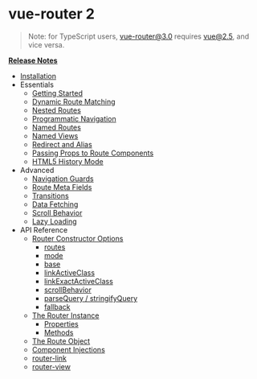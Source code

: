 # vue-router 2

> Note: for TypeScript users, vue-router@3.0 requires vue@2.5, and vice versa.

**[Release Notes](https://github.com/vuejs/vue-router/releases)**

- [Installation](installation.md)
- Essentials
  - [Getting Started](essentials/getting-started.md)
  - [Dynamic Route Matching](essentials/dynamic-matching.md)
  - [Nested Routes](essentials/nested-routes.md)
  - [Programmatic Navigation](essentials/navigation.md)
  - [Named Routes](essentials/named-routes.md)
  - [Named Views](essentials/named-views.md)
  - [Redirect and Alias](essentials/redirect-and-alias.md)
  - [Passing Props to Route Components](essentials/passing-props.md)
  - [HTML5 History Mode](essentials/history-mode.md)
- Advanced
  - [Navigation Guards](advanced/navigation-guards.md)
  - [Route Meta Fields](advanced/meta.md)
  - [Transitions](advanced/transitions.md)
  - [Data Fetching](advanced/data-fetching.md)
  - [Scroll Behavior](advanced/scroll-behavior.md)
  - [Lazy Loading](advanced/lazy-loading.md)
- API Reference
  - [Router Constructor Options](api/options.md)
    - [routes](api/options.md#routes)
    - [mode](api/options.md#mode)
    - [base](api/options.md#base)
    - [linkActiveClass](api/options.md#linkactiveclass)
    - [linkExactActiveClass](api/options.md#linkexactactiveclass)
    - [scrollBehavior](api/options.md#scrollbehavior)
    - [parseQuery / stringifyQuery](api/options.md#parsequery--stringifyquery)
    - [fallback](api/options.md#fallback)
  - [The Router Instance](api/router-instance.md)
    - [Properties](api/router-instance.md#properties)
    - [Methods](api/router-instance.md#methods)
  - [The Route Object](api/route-object.md)
  - [Component Injections](api/component-injections.md)
  - [router-link](api/router-link.md)
  - [router-view](api/router-view.md)

